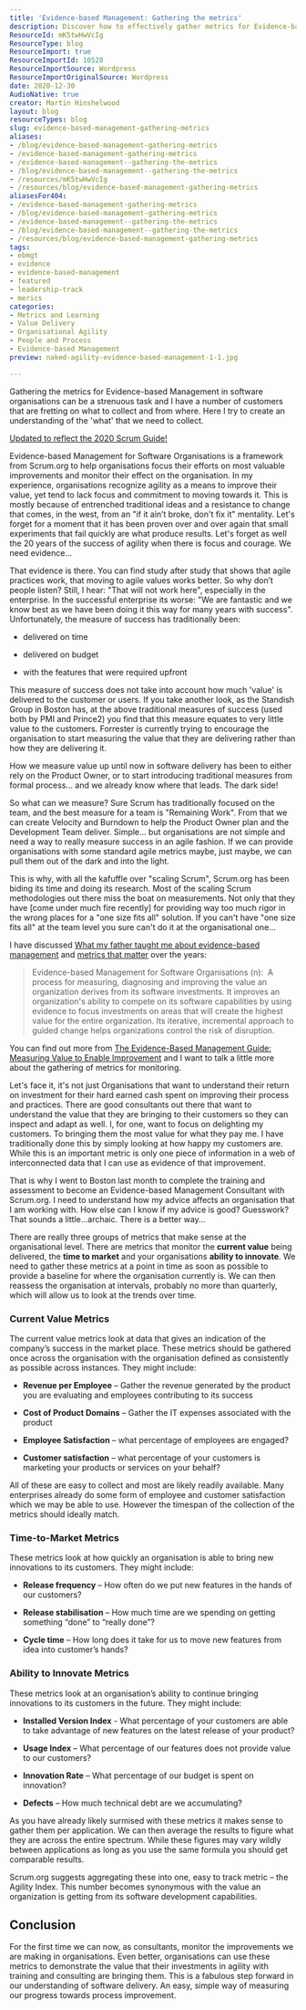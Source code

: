 ```yaml
---
title: 'Evidence-based Management: Gathering the metrics'
description: Discover how to effectively gather metrics for Evidence-based Management in software organizations to enhance value delivery and drive agile success.
ResourceId: mK5twHwVcIg
ResourceType: blog
ResourceImport: true
ResourceImportId: 10528
ResourceImportSource: Wordpress
ResourceImportOriginalSource: Wordpress
date: 2020-12-30
AudioNative: true
creator: Martin Hinshelwood
layout: blog
resourceTypes: blog
slug: evidence-based-management-gathering-metrics
aliases:
- /blog/evidence-based-management-gathering-metrics
- /evidence-based-management-gathering-metrics
- /evidence-based-management--gathering-the-metrics
- /blog/evidence-based-management--gathering-the-metrics
- /resources/mK5twHwVcIg
- /resources/blog/evidence-based-management-gathering-metrics
aliasesFor404:
- /evidence-based-management-gathering-metrics
- /blog/evidence-based-management-gathering-metrics
- /evidence-based-management--gathering-the-metrics
- /blog/evidence-based-management--gathering-the-metrics
- /resources/blog/evidence-based-management-gathering-metrics
tags:
- ebmgt
- evidence
- evidence-based-management
- featured
- leadership-track
- merics
categories:
- Metrics and Learning
- Value Delivery
- Organisational Agility
- People and Process
- Evidence-based Management
preview: naked-agility-evidence-based-management-1-1.jpg

---
```

Gathering the metrics for Evidence-based Management in software organisations can be a strenuous task and I have a number of customers that are fretting on what to collect and from where. Here I try to create an understanding of the 'what' that we need to collect.

[Updated to reflect the 2020 Scrum Guide!](https://nkdagility.com/the-2020-scrum-guide/)

Evidence-based Management for Software Organisations is a framework from Scrum.org to help organisations focus their efforts on most valuable improvements and monitor their effect on the organisation. In my experience, organisations recognize agility as a means to improve their value, yet tend to lack focus and commitment to moving towards it. This is mostly because of entrenched traditional ideas and a resistance to change that comes, in the west, from an "if it ain’t broke, don't fix it" mentality. Let's forget for a moment that it has been proven over and over again that small experiments that fail quickly are what produce results. Let's forget as well the 20 years of the success of agility when there is focus and courage. We need evidence…

That evidence is there. You can find study after study that shows that agile practices work, that moving to agile values works better. So why don’t people listen? Still, I hear: "That will not work here", especially in the enterprise. In the successful enterprise its worse: "We are fantastic and we know best as we have been doing it this way for many years with success". Unfortunately, the measure of success has traditionally been:

- delivered on time

- delivered on budget

- with the features that were required upfront

This measure of success does not take into account how much 'value' is delivered to the customer or users. If you take another look, as the Standish Group in Boston has, at the above traditional measures of success (used both by PMI and Prince2) you find that this measure equates to very little value to the customers. Forrester is currently trying to encourage the organisation to start measuring the value that they are delivering rather than how they are delivering it.

How we measure value up until now in software delivery has been to either rely on the Product Owner, or to start introducing traditional measures from formal process… and we already know where that leads. The dark side!

So what can we measure? Sure Scrum has traditionally focused on the team, and the best measure for a team is "Remaining Work". From that we can create Velocity and Burndown to help the Product Owner plan and the Development Team deliver. Simple… but organisations are not simple and need a way to really measure success in an agile fashion. If we can provide organisations with some standard agile metrics maybe, just maybe, we can pull them out of the dark and into the light.

This is why, with all the kafuffle over "scaling Scrum", Scrum.org has been biding its time and doing its research. Most of the scaling Scrum methodologies out there miss the boat on measurements. Not only that they have \[come under much fire recently\] for providing way too much rigor in the wrong places for a "one size fits all" solution. If you can't have "one size fits all" at the team level you sure can't do it at the organisational one…

I have discussed [What my father taught me about evidence-based management](/blog/what-my-father-taught-me-about-agility-path-34-years-before-it-was-invented/) and [metrics that matter](/blog/metrics-that-matter-with-evidence-based-management/) over the years:

> Evidence-based Management for Software Organisations (n):  A process for measuring, diagnosing and improving the value an organization derives from its software investments. It improves an organization's ability to compete on its software capabilities by using evidence to focus investments on areas that will create the highest value for the entire organization. Its iterative, incremental approach to guided change helps organizations control the risk of disruption.

You can find out more from [The Evidence-Based Management Guide: Measuring Value to Enable Improvement](/the-evidence-based-management-guide-measuring-value-to-enable-improvement-and-agility/) and I want to talk a little more about the gathering of metrics for monitoring.

Let's face it, it's not just Organisations that want to understand their return on investment for their hard earned cash spent on improving their process and practices. There are good consultants out there that want to understand the value that they are bringing to their customers so they can inspect and adapt as well. I, for one, want to focus on delighting my customers. To bringing them the most value for what they pay me. I have traditionally done this by simply looking at how happy my customers are. While this is an important metric is only one piece of information in a web of interconnected data that I can use as evidence of that improvement.

That is why I went to Boston last month to complete the training and assessment to become an Evidence-based Management Consultant with Scrum.org. I need to understand how my advice affects an organisation that I am working with. How else can I know if my advice is good? Guesswork? That sounds a little…archaic. There is a better way…

There are really three groups of metrics that make sense at the organisational level. There are metrics that monitor the **current value** being delivered, the **time to market** and your organisations **ability to innovate**. We need to gather these metrics at a point in time as soon as possible to provide a baseline for where the organisation currently is. We can then reassess the organisation at intervals, probably no more than quarterly, which will allow us to look at the trends over time.

### Current Value Metrics

The current value metrics look at data that gives an indication of the company’s success in the market place. These metrics should be gathered once across the organisation with the organisation defined as consistently as possible across instances. They might include:

- **Revenue per Employee** – Gather the revenue generated by the product you are evaluating and employees contributing to its success

- **Cost of Product Domains** – Gather the IT expenses associated with the product

- **Employee Satisfaction** – what percentage of employees are engaged?

- **Customer satisfaction** – what percentage of your customers is marketing your products or services on your behalf?

All of these are easy to collect and most are likely readily available. Many enterprises already do some form of employee and customer satisfaction which we may be able to use. However the timespan of the collection of the metrics should ideally match.

### Time-to-Market Metrics

These metrics look at how quickly an organisation is able to bring new innovations to its customers. They might include:

- **Release frequency** – How often do we put new features in the hands of our customers?

- **Release stabilisation** – How much time are we spending on getting something “done” to “really done”?

- **Cycle time** – How long does it take for us to move new features from idea into customer’s hands?

### Ability to Innovate Metrics

These metrics look at an organisation’s ability to continue bringing innovations to its customers in the future. They might include:

- **Installed Version Index** - What percentage of your customers are able to take advantage of new features on the latest release of your product?

- **Usage Index** – What percentage of our features does not provide value to our customers?

- **Innovation Rate** – What percentage of our budget is spent on innovation?

- **Defects** – How much technical debt are we accumulating?

As you have already likely surmised with these metrics it makes sense to gather them per application. We can then average the results to figure what they are across the entire spectrum. While these figures may vary wildly between applications as long as you use the same formula you should get comparable results.

Scrum.org suggests aggregating these into one, easy to track metric – the Agility Index. This number becomes synonymous with the value an organization is getting from its software development capabilities.

## Conclusion

For the first time we can now, as consultants, monitor the improvements we are making in organisations. Even better, organisations can use these metrics to demonstrate the value that their investments in agility with training and consulting are bringing them. This is a fabulous step forward in our understanding of software delivery. An easy, simple way of measuring our progress towards process improvement.
